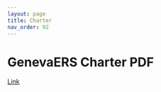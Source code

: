 ```yaml
---
layout: page
title: Charter
nav_order: 92 
---
```

# GenevaERS Charter PDF

[Link](https://github.com/openmainframeproject/foundation/lob/main/project_charters/genevaers_charter.pdf)

